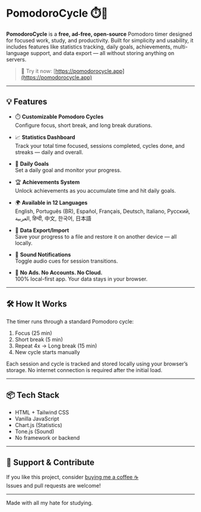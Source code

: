 # PomodoroCycle ⏱️🍅

**PomodoroCycle** is a **free, ad-free, open-source** Pomodoro timer designed for focused work, study, and productivity. Built for simplicity and usability, it includes features like statistics tracking, daily goals, achievements, multi-language support, and data export — all without storing anything on servers.

> 🧩 Try it now: [https://pomodorocycle.app](https://pomodorocycle.app)

---

## 💡 Features

- ⏱️ **Customizable Pomodoro Cycles**  
  Configure focus, short break, and long break durations.

- 📈 **Statistics Dashboard**  
  Track your total time focused, sessions completed, cycles done, and streaks — daily and overall.

- 🎯 **Daily Goals**  
  Set a daily goal and monitor your progress.

- 🏆 **Achievements System**  
  Unlock achievements as you accumulate time and hit daily goals.

- 🌍 **Available in 12 Languages**  
  English, Português (BR), Español, Français, Deutsch, Italiano, Русский, العربية, हिन्दी, 中文, 한국어, 日本語

- 🔄 **Data Export/Import**  
  Save your progress to a file and restore it on another device — all locally.

- 🔔 **Sound Notifications**  
  Toggle audio cues for session transitions.

- 🍃 **No Ads. No Accounts. No Cloud.**  
  100% local-first app. Your data stays in your browser.

---

## 🛠️ How It Works

The timer runs through a standard Pomodoro cycle:

1. Focus (25 min)  
2. Short break (5 min)  
3. Repeat 4x → Long break (15 min)  
4. New cycle starts manually

Each session and cycle is tracked and stored locally using your browser’s storage. No internet connection is required after the initial load.

---

## 📦 Tech Stack

- HTML + Tailwind CSS  
- Vanilla JavaScript  
- Chart.js (Statistics)  
- Tone.js (Sound)  
- No framework or backend

---

## 🤝 Support & Contribute

If you like this project, consider [buying me a coffee ☕](coff.ee/lemonade299792458)  
Issues and pull requests are welcome!

---


Made with all my hate for studying.
